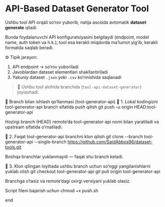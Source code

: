 # API-Based Dataset Generator Tool

Ushbu tool API orqali so‘rov yuborib, natija asosida avtomatik **dataset generate** qiladi.

Bunda foydalanuvchi API konfiguratsiyasini belgilaydi (endpoint, model name, auth token va h.k.), tool esa kerakli miqdorda ma’lumot yig‘ib, kerakli formatda saqlab beradi.

⚙️ Tipik jarayon:

1. API endpoint → so‘rov yuboriladi  
2. Javoblardan dataset elementlari shakllantiriladi  
3. Yakuniy dataset `.json` yoki `.csv` ko‘rinishida saqlanadi

> 🔧 Ushbu tool alohida branchda (`tool-api-dataset-generator`) joylashadi.



🚀 Branch bilan ishlash qo‘llanmasi (tool-generator-api)
🔹 1. Lokal kodingizni tool-generator-api branch sifatida push qilish
git push -u origin HEAD:tool-generator-api


Hozirgi branch (HEAD) remote’da tool-generator-api nomi bilan yaratiladi va upstream sifatida o‘rnatiladi.

🔹 2. Faqat tool-generator-api branchni klon qilish
git clone --branch tool-generator-api --single-branch https://github.com/SaidAbbos96/dataset-tools.git


Boshqa branchlar yuklanmaydi — faqat shu branch keladi.

🔹 3. Klon qilingan loyihada ushbu branch uchun so‘nggi yangilanishlarni yuklab olish
git checkout tool-generator-api
git pull origin tool-generator-api

Branchga o‘tasiz va remote’dagi oxirgi versiyani yuklab olasiz.


Script fileni bajarish uchun chmod +x push.sh


end
